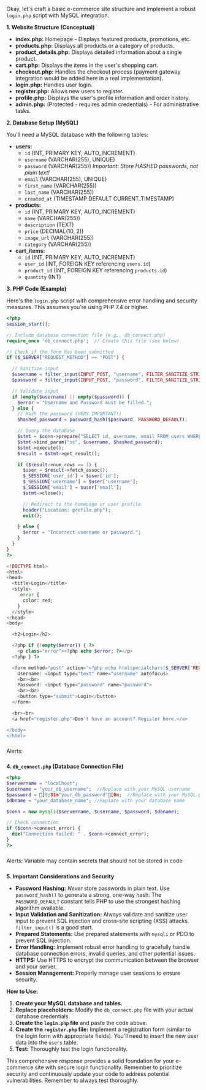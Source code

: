 

Okay, let's craft a basic e-commerce site structure and implement a robust `login.php` script with MySQL integration.

**1. Website Structure (Conceptual)**

*   **index.php:**  Homepage - Displays featured products, promotions, etc.
*   **products.php:**  Displays all products or a category of products.
*   **product_details.php:**  Displays detailed information about a single product.
*   **cart.php:** Displays the items in the user's shopping cart.
*   **checkout.php:**  Handles the checkout process (payment gateway integration would be added here in a real implementation).
*   **login.php:**  Handles user login.
*   **register.php:**  Allows new users to register.
*   **profile.php:** Displays the user's profile information and order history.
*   **admin.php:** (Protected - requires admin credentials) - For administrative tasks.

**2.  Database Setup (MySQL)**

You'll need a MySQL database with the following tables:

*   **users:**
    *   `id` (INT, PRIMARY KEY, AUTO_INCREMENT)
    *   `username` (VARCHAR(255), UNIQUE)
    *   `password` (VARCHAR(255))  *Important: Store HASHED passwords, not plain text!*
    *   `email` (VARCHAR(255), UNIQUE)
    *   `first_name` (VARCHAR(255))
    *   `last_name` (VARCHAR(255))
    *   `created_at` (TIMESTAMP DEFAULT CURRENT_TIMESTAMP)
*   **products:**
    *   `id` (INT, PRIMARY KEY, AUTO_INCREMENT)
    *   `name` (VARCHAR(255))
    *   `description` (TEXT)
    *   `price` (DECIMAL(10, 2))
    *   `image_url` (VARCHAR(255))
    *   `category` (VARCHAR(255))
*   **cart_items:**
    *   `id` (INT, PRIMARY KEY, AUTO_INCREMENT)
    *   `user_id` (INT, FOREIGN KEY referencing `users.id`)
    *   `product_id` (INT, FOREIGN KEY referencing `products.id`)
    *   `quantity` (INT)

**3.  PHP Code (Example)**

Here's the `login.php` script with comprehensive error handling and security measures.  This assumes you're using PHP 7.4 or higher.

```php
<?php
session_start();

// Include database connection file (e.g., db_connect.php)
require_once 'db_connect.php';  // Create this file (see below)

// Check if the form has been submitted
if ($_SERVER["REQUEST_METHOD"] == "POST") {

  // Sanitize input
  $username = filter_input(INPUT_POST, "username", FILTER_SANITIZE_STRING);
  $password = filter_input(INPUT_POST, "password", FILTER_SANITIZE_STRING);

  // Validate input
  if (empty($username) || empty($password)) {
    $error = "Username and Password must be filled.";
  } else {
    // Hash the password (VERY IMPORTANT!)
    $hashed_password = password_hash($password, PASSWORD_DEFAULT);

    // Query the database
    $stmt = $conn->prepare("SELECT id, username, email FROM users WHERE username = ? AND password = ?");
    $stmt->bind_param("ss", $username, $hashed_password);
    $stmt->execute();
    $result = $stmt->get_result();

    if ($result->num_rows == 1) {
      $user = $result->fetch_assoc();
      $_SESSION['user_id'] = $user['id'];
      $_SESSION['username'] = $user['username'];
      $_SESSION['email'] = $user['email'];
      $stmt->close();

      // Redirect to the homepage or user profile
      header("Location: profile.php");
      exit();

    } else {
      $error = "Incorrect username or password.";
    }
  }
}
?>

<!DOCTYPE html>
<html>
<head>
  <title>Login</title>
  <style>
    .error {
      color: red;
    }
  </style>
</head>
<body>

  <h2>Login</h2>

  <?php if (!empty($error)) { ?>
    <p class="error"><?php echo $error; ?></p>
  <?php } ?>

  <form method="post" action="<?php echo htmlspecialchars($_SERVER["REQUEST_URI"]); ?>">
    Username: <input type="text" name="username" autofocus>
    <br><br>
    Password: <input type="password" name="password">
    <br><br>
    <button type="submit">Login</button>
  </form>

  <br><br>
  <a href="register.php">Don't have an account? Register here.</a>

</body>
</html>
```
#####
Alerts:
#####

**4.  `db_connect.php` (Database Connection File)**

```php
<?php
$servername = "localhost";
$username = "your_db_username";  //Replace with your MySQL username
$password = [0;31m"your_db_password"[0m;  //Replace with your MySQL password //OWASP A7
$dbname = "your_database_name"; //Replace with your database name

$conn = new mysqli($servername, $username, $password, $dbname);

// Check connection
if ($conn->connect_error) {
  die("Connection failed: " . $conn->connect_error);
}
?>
```
#####
Alerts:
Variable may contain secrets that should not be stored in code
#####

**5.  Important Considerations and Security**

*   **Password Hashing:**  *Never* store passwords in plain text. Use `password_hash()` to generate a strong, one-way hash. The `PASSWORD_DEFAULT` constant tells PHP to use the strongest hashing algorithm available.
*   **Input Validation and Sanitization:**  Always validate and sanitize user input to prevent SQL injection and cross-site scripting (XSS) attacks.  `filter_input()` is a good start.
*   **Prepared Statements:**  Use prepared statements with `mysqli` or PDO to prevent SQL injection.
*   **Error Handling:** Implement robust error handling to gracefully handle database connection errors, invalid queries, and other potential issues.
*   **HTTPS:**  Use HTTPS to encrypt the communication between the browser and your server.
*   **Session Management:** Properly manage user sessions to ensure security.

**How to Use:**

1.  **Create your MySQL database and tables.**
2.  **Replace placeholders:**  Modify the `db_connect.php` file with your actual database credentials.
3.  **Create the `login.php` file** and paste the code above.
4.  **Create the `register.php` file:**  Implement a registration form (similar to the login form with appropriate fields).  You'll need to insert the new user data into the `users` table.
5.  **Test:**  Thoroughly test the login functionality.

This comprehensive response provides a solid foundation for your e-commerce site with secure login functionality.  Remember to prioritize security and continuously update your code to address potential vulnerabilities. Remember to always test thoroughly.



